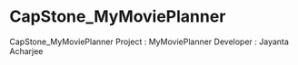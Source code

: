 # CapStone_MyMoviePlanner
CapStone_MyMoviePlanner
Project : MyMoviePlanner
Developer : Jayanta Acharjee
